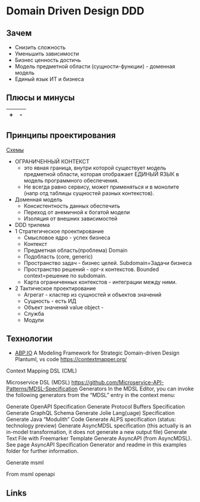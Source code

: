 # Domain Driven Design DDD

## Зачем

- Снизить сложность
- Уменьшить зависимости
- Бизнес ценность достичь
- Модель предметной области (сущности-функции) - доменная модель
- Единый язык ИТ и бизнеса

## Плюсы и минусы

| + | - |
| - | - |

## Принципы проектирования

[Схемы](https://docs.google.com/document/d/1qgHu49LneU_iNi3YmPLc1NHSVfH-BvONdOyjg5DE8Xs/edit?usp=sharing)

- ОГРАНИЧЕННЫЙ КОНТЕКСТ
  - это явная граница, внутри которой существует модель предметной области, которая отображает ЕДИНЫЙ ЯЗЫК в модель программного обеспечения.
  - Не всегда равно сервису, может применяться и в монолите (напр отд таблицы сущностей разных контекстов).
- Доменная модель
  - Консистентность данных обеспечить
  - Переход от анемичной к богатой модели
  - Изоляция от внешних зависимостей
- DDD трилема
- 1 Стратегическое проектирование
  - Смысловое ядро - успех бизнеса
  - Контекст
  - Предметная область(проблема) Domain
  - Подобласть (core, generic)
  - Пространство задач - бизнес целей. Subdomain=Задачи бизнеса
  - Пространство решений - орг-х контекстов. Bounded context=решение по subdomain.
  - Карта ограниченных контекстов - интеграции между ними.
- 2 Тактическое проектирование
  - Агрегат - кластер из сущностей и объектов значений
  - Сущность - есть ИД
  - Объект значений value object -
  - Служба
  - Модули

## Технологии

- [ABP.IO](technology/abp.md)
A Modeling Framework for Strategic Domain-driven Design
Plantuml, vs code
https://contextmapper.org/

Context Mapping DSL (CML)


Microservice DSL (MDSL)
https://github.com/Microservice-API-Patterns/MDSL-Specification
Generators
In the MDSL Editor, you can invoke the following generators from the “MDSL” entry in the context menu:

Generate OpenAPI Specification
Generate Protocol Buffers Specification
Generate GraphQL Schema
Generate Jolie Lang(uage) Specification
Generate Java “Modulith” Code
Generate ALPS specification (status: technology preview)
Generate AsyncMDSL specification (this actually is an in-model transformation, it does not generate a new output file)
Generate Text File with Freemarker Template
Generate AsyncAPI (from AsyncMDSL). See page AsyncAPI Specification Generator and readme in this examples folder for further information.



Generate msml 

From msml openapi

## Links
